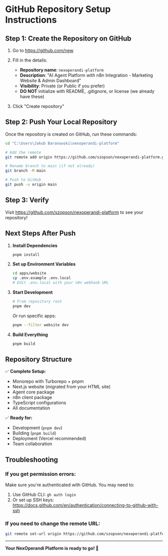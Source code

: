 # GitHub Repository Setup Instructions

## Step 1: Create the Repository on GitHub

1. Go to https://github.com/new
2. Fill in the details:
   - **Repository name**: `nexoperandi-platform`
   - **Description**: "AI Agent Platform with n8n Integration - Marketing Website & Admin Dashboard"
   - **Visibility**: Private (or Public if you prefer)
   - **DO NOT** initialize with README, .gitignore, or license (we already have these)

3. Click "Create repository"

## Step 2: Push Your Local Repository

Once the repository is created on GitHub, run these commands:

```bash
cd "C:\Users\Jakub Baranowski\nexoperandi-platform"

# Add the remote
git remote add origin https://github.com/szopson/nexoperandi-platform.git

# Rename branch to main (if not already)
git branch -M main

# Push to GitHub
git push -u origin main
```

## Step 3: Verify

Visit https://github.com/szopson/nexoperandi-platform to see your repository!

## Next Steps After Push

1. **Install Dependencies**
   ```bash
   pnpm install
   ```

2. **Set up Environment Variables**
   ```bash
   cd apps/website
   cp .env.example .env.local
   # Edit .env.local with your n8n webhook URL
   ```

3. **Start Development**
   ```bash
   # From repository root
   pnpm dev
   ```

   Or run specific apps:
   ```bash
   pnpm --filter website dev
   ```

4. **Build Everything**
   ```bash
   pnpm build
   ```

## Repository Structure

✅ **Complete Setup:**
- Monorepo with Turborepo + pnpm
- Next.js website (migrated from your HTML site)
- Agent core package
- n8n client package
- TypeScript configurations
- All documentation

✅ **Ready for:**
- Development (`pnpm dev`)
- Building (`pnpm build`)
- Deployment (Vercel recommended)
- Team collaboration

## Troubleshooting

### If you get permission errors:
Make sure you're authenticated with GitHub. You may need to:
1. Use GitHub CLI: `gh auth login`
2. Or set up SSH keys: https://docs.github.com/en/authentication/connecting-to-github-with-ssh

### If you need to change the remote URL:
```bash
git remote set-url origin https://github.com/szopson/nexoperandi-platform.git
```

---

**Your NexOperandi Platform is ready to go! 🚀**

